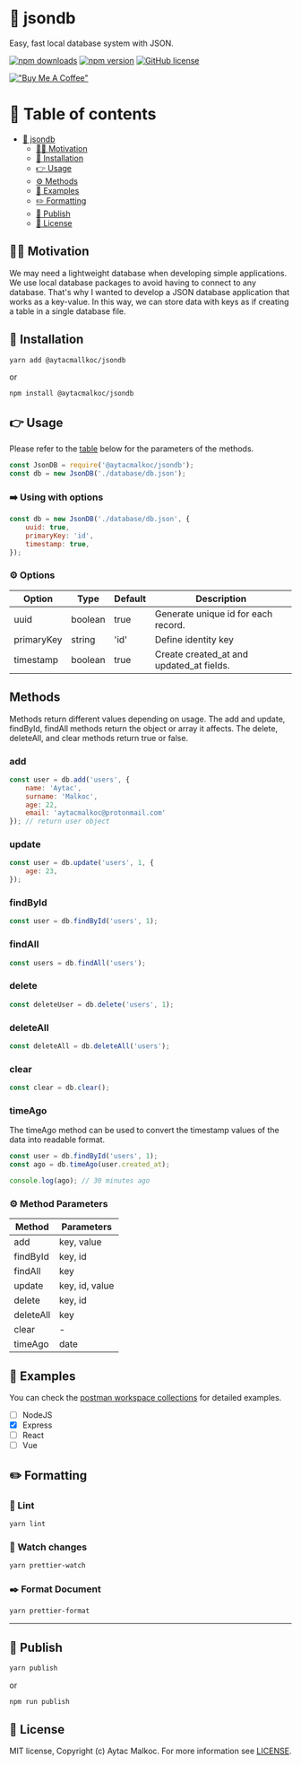 # 📖 jsondb

Easy, fast local database system with JSON.

[![npm downloads](https://img.shields.io/npm/dt/@aytacmalkoc/jsondb)](https://www.npmjs.com/package/@aytacmalkoc/jsondb)
[![npm version](https://badge.fury.io/js/@aytacmalkoc%2Fjsondb.svg)](https://badge.fury.io/js/@aytacmalkoc%2Fjsondb)
[![GitHub license](https://img.shields.io/badge/license-MIT-blue.svg)](https://github.com/aytacmalkoc/jsondb/blob/main/LICENSE)

[!["Buy Me A Coffee"](https://www.buymeacoffee.com/assets/img/custom_images/orange_img.png)](https://www.buymeacoffee.com/aytacmalkoc)

# 🧧 Table of contents

- [📖 jsondb](#-jsondb)
  - [🙇‍♂️ Motivation](#-motivation)
  - [🔗 Installation](#-installation)
  - [👉 Usage](#-usage)
  - [⚙️ Methods](#-methods)
  - [🔗 Examples](#-examples)
  - [✏️ Formatting](#-formatting)
  - [🚀 Publish](#-publish)
  - [💁 License](#-license)

## 🙇‍♂️ Motivation
We may need a lightweight database when developing simple applications. We use local database packages to avoid having to connect to any database. That's why I wanted to develop a JSON database application that works as a key-value. In this way, we can store data with keys as if creating a table in a single database file.

## 🔗 Installation

```bash
yarn add @aytacmallkoc/jsondb
```
or

```bash
npm install @aytacmalkoc/jsondb
```

## 👉 Usage
Please refer to the [table](#method-parameters) below for the parameters of the methods.
    
```js
const JsonDB = require('@aytacmalkoc/jsondb');
const db = new JsonDB('./database/db.json');
```

### ➡️ Using with options
```js
const db = new JsonDB('./database/db.json', {
    uuid: true,
    primaryKey: 'id',
    timestamp: true,
});
```
### ⚙️ Options
| **Option** | **Type** | **Default** | **Description**                          |
|------------|----------|-------------|------------------------------------------|
| uuid       | boolean  | true        | Generate unique id for each record.      |
| primaryKey | string   | 'id'        | Define identity key                      |
| timestamp  | boolean  | true        | Create created_at and updated_at fields. |

## Methods
Methods return different values depending on usage. The add and update, findById, findAll methods return the object or array it affects.
The delete, deleteAll, and clear methods return true or false.

### add
    
```js
const user = db.add('users', {
    name: 'Aytac',
    surname: 'Malkoc',
    age: 22,
    email: 'aytacmalkoc@protonmail.com'
}); // return user object
```

### update
```js
const user = db.update('users', 1, {
    age: 23,
});
```

### findById
    
```js
const user = db.findById('users', 1);
```

### findAll
```js
const users = db.findAll('users');
```

### delete
```js
const deleteUser = db.delete('users', 1);
```

### deleteAll
```js
const deleteAll = db.deleteAll('users');
```

### clear
```js
const clear = db.clear();
```

### timeAgo
The timeAgo method can be used to convert the timestamp values of the data into readable format.
```js
const user = db.findById('users', 1);
const ago = db.timeAgo(user.created_at);

console.log(ago); // 30 minutes ago
```

### ⚙️ Method Parameters

| Method    | Parameters     |
|-----------|----------------|
| add       | key, value     |
| findById  | key, id        |
| findAll   | key            |
| update    | key, id, value |
| delete    | key, id        |
| deleteAll | key            |
| clear     | -              |
| timeAgo   | date           |

## 🔗 Examples
You can check the [postman workspace collections](https://www.postman.com/aytacmalkoc/workspace/aytacmalkoc-jsondb) for detailed examples.

- [ ] NodeJS
- [x] Express
- [ ] React
- [ ] Vue

## ✏️ Formatting

### 📝 Lint

```bash
yarn lint
```

### 👀 Watch changes

```bash
yarn prettier-watch
```

### ✒️ Format Document

```bash
yarn prettier-format
```
---

## 🚀 Publish

```bash
yarn publish
```
or
```bash
npm run publish
```

## 💁 License
MIT license, Copyright (c) Aytac Malkoc. For more information see [LICENSE](https://github.com/aytacmalkoc/jsondb/blob/main/LICENSE).
